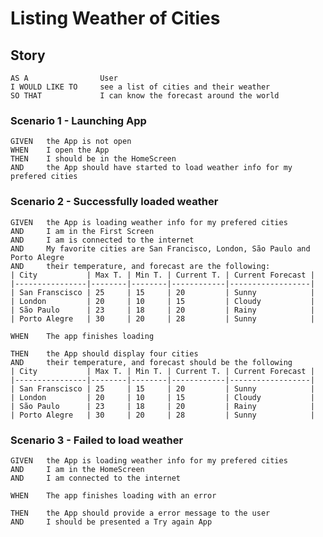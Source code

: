 #  Listing Weather of Cities

## Story
    AS A                User
    I WOULD LIKE TO     see a list of cities and their weather
    SO THAT             I can know the forecast around the world
    
    
### Scenario 1 - Launching App
    GIVEN   the App is not open
    WHEN    I open the App
    THEN    I should be in the HomeScreen
    AND     the App should have started to load weather info for my prefered cities


### Scenario 2 - Successfully loaded weather

    GIVEN   the App is loading weather info for my prefered cities
    AND     I am in the First Screen
    AND     I am is connected to the internet
    AND     My favorite cities are San Francisco, London, São Paulo and Porto Alegre
    AND     their temperature, and forecast are the following:
    | City           | Max T. | Min T. | Current T. | Current Forecast |
    |----------------|--------|--------|------------|------------------|
    | San Franscisco | 25     | 15     | 20         | Sunny            |
    | London         | 20     | 10     | 15         | Cloudy           |
    | São Paulo      | 23     | 18     | 20         | Rainy            |
    | Porto Alegre   | 30     | 20     | 28         | Sunny            |
    
    WHEN    The app finishes loading
    
    THEN    the App should display four cities
    AND     their temperature, and forecast should be the following
    | City           | Max T. | Min T. | Current T. | Current Forecast |
    |----------------|--------|--------|------------|------------------|
    | San Franscisco | 25     | 15     | 20         | Sunny            |
    | London         | 20     | 10     | 15         | Cloudy           |
    | São Paulo      | 23     | 18     | 20         | Rainy            |
    | Porto Alegre   | 30     | 20     | 28         | Sunny            |
    
### Scenario 3 - Failed to load weather

    GIVEN   the App is loading weather info for my prefered cities
    AND     I am in the HomeScreen
    AND     I am connected to the internet
    
    WHEN    The app finishes loading with an error
    
    THEN    the App should provide a error message to the user
    AND     I should be presented a Try again App
